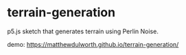 # terrain-generation
p5.js sketch that generates terrain using Perlin Noise.

demo: https://matthewdulworth.github.io/terrain-generation/
